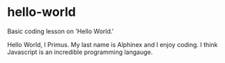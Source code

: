 # hello-world
Basic coding lesson on 'Hello World.'

Hello World, I Primus. My last name is Alphinex and I enjoy coding. I think Javascript is an incredible programming langauge. 
